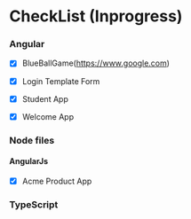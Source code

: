 # CheckList (Inprogress)
### Angular

- [X] BlueBallGame(https://www.google.com)
- [X] Login Template Form
- [X] Student App
- [X] Welcome App


### Node files
#### AngularJs
- [X] Acme Product App


### TypeScript
